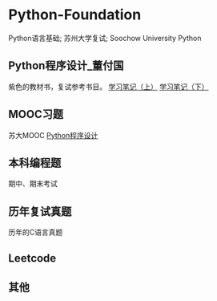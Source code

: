 # Python-Foundation
Python语言基础; 苏州大学复试; Soochow University Python

## Python程序设计_董付国
紫色的教材书，复试参考书目。
[学习笔记（上）](http://zrawberry.com/article/article-content/16/Python-Xue-Xi-Bi-Ji-Shang/)
[学习笔记（下）](http://zrawberry.com/article/article-content/22/Python-Xue-Xi-Bi-Ji-Xia/)

## MOOC习题
苏大MOOC [Python程序设计](https://www.icourse163.org/learn/SUDA-1206947804)

## 本科编程题
期中、期末考试

## 历年复试真题
历年的C语言真题

## Leetcode

## 其他

